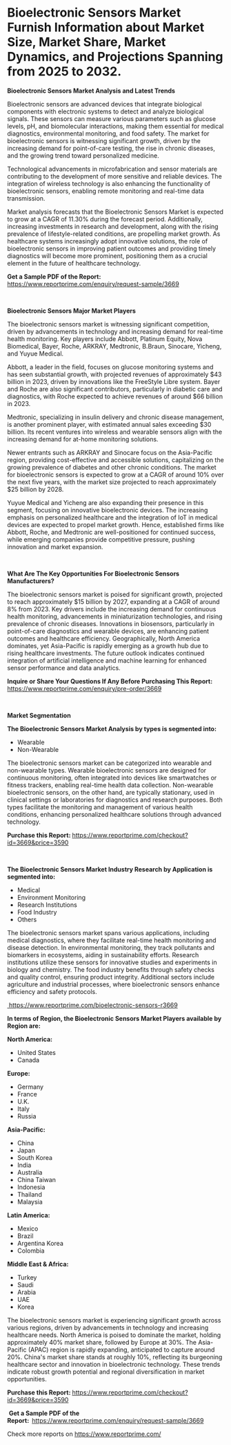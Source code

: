 <p><h1>Bioelectronic Sensors Market Furnish Information about Market Size, Market Share, Market Dynamics, and Projections Spanning from 2025 to 2032.</h1></p><p><strong>Bioelectronic Sensors Market Analysis and Latest Trends</strong></p>
<p><p>Bioelectronic sensors are advanced devices that integrate biological components with electronic systems to detect and analyze biological signals. These sensors can measure various parameters such as glucose levels, pH, and biomolecular interactions, making them essential for medical diagnostics, environmental monitoring, and food safety. The market for bioelectronic sensors is witnessing significant growth, driven by the increasing demand for point-of-care testing, the rise in chronic diseases, and the growing trend toward personalized medicine. </p><p>Technological advancements in microfabrication and sensor materials are contributing to the development of more sensitive and reliable devices. The integration of wireless technology is also enhancing the functionality of bioelectronic sensors, enabling remote monitoring and real-time data transmission. </p><p>Market analysis forecasts that the Bioelectronic Sensors Market is expected to grow at a CAGR of 11.30% during the forecast period. Additionally, increasing investments in research and development, along with the rising prevalence of lifestyle-related conditions, are propelling market growth. As healthcare systems increasingly adopt innovative solutions, the role of bioelectronic sensors in improving patient outcomes and providing timely diagnostics will become more prominent, positioning them as a crucial element in the future of healthcare technology.</p></p>
<p><strong>Get a Sample PDF of the Report:&nbsp;</strong> <a href="https://www.reportprime.com/enquiry/request-sample/3669?utm_campaign=2456&utm_medium=2&utm_source=Github&utm_content=ia&utm_term=18032025&utm_id=bioelectronic-sensors">https://www.reportprime.com/enquiry/request-sample/3669</a></p>
<p>&nbsp;</p>
<p><strong>Bioelectronic Sensors Major Market Players</strong></p>
<p><p>The bioelectronic sensors market is witnessing significant competition, driven by advancements in technology and increasing demand for real-time health monitoring. Key players include Abbott, Platinum Equity, Nova Biomedical, Bayer, Roche, ARKRAY, Medtronic, B.Braun, Sinocare, Yicheng, and Yuyue Medical. </p><p>Abbott, a leader in the field, focuses on glucose monitoring systems and has seen substantial growth, with projected revenues of approximately $43 billion in 2023, driven by innovations like the FreeStyle Libre system. Bayer and Roche are also significant contributors, particularly in diabetic care and diagnostics, with Roche expected to achieve revenues of around $66 billion in 2023.</p><p>Medtronic, specializing in insulin delivery and chronic disease management, is another prominent player, with estimated annual sales exceeding $30 billion. Its recent ventures into wireless and wearable sensors align with the increasing demand for at-home monitoring solutions.</p><p>Newer entrants such as ARKRAY and Sinocare focus on the Asia-Pacific region, providing cost-effective and accessible solutions, capitalizing on the growing prevalence of diabetes and other chronic conditions. The market for bioelectronic sensors is expected to grow at a CAGR of around 10% over the next five years, with the market size projected to reach approximately $25 billion by 2028.</p><p>Yuyue Medical and Yicheng are also expanding their presence in this segment, focusing on innovative bioelectronic devices. The increasing emphasis on personalized healthcare and the integration of IoT in medical devices are expected to propel market growth. Hence, established firms like Abbott, Roche, and Medtronic are well-positioned for continued success, while emerging companies provide competitive pressure, pushing innovation and market expansion.</p></p>
<p>&nbsp;</p>
<p><strong>What Are The Key Opportunities For Bioelectronic Sensors Manufacturers?</strong></p>
<p><p>The bioelectronic sensors market is poised for significant growth, projected to reach approximately $15 billion by 2027, expanding at a CAGR of around 8% from 2023. Key drivers include the increasing demand for continuous health monitoring, advancements in miniaturization technologies, and rising prevalence of chronic diseases. Innovations in biosensors, particularly in point-of-care diagnostics and wearable devices, are enhancing patient outcomes and healthcare efficiency. Geographically, North America dominates, yet Asia-Pacific is rapidly emerging as a growth hub due to rising healthcare investments. The future outlook indicates continued integration of artificial intelligence and machine learning for enhanced sensor performance and data analytics.</p></p>
<p><strong>Inquire or Share Your Questions If Any Before Purchasing This Report:</strong> <a href="https://www.reportprime.com/enquiry/pre-order/3669?utm_campaign=2456&utm_medium=2&utm_source=Github&utm_content=ia&utm_term=18032025&utm_id=bioelectronic-sensors">https://www.reportprime.com/enquiry/pre-order/3669</a></p>
<p>&nbsp;</p>
<p><strong>Market Segmentation</strong></p>
<p><strong>The Bioelectronic Sensors Market Analysis by types is segmented into:</strong></p>
<p><ul><li>Wearable</li><li>Non-Wearable</li></ul></p>
<p><p>The bioelectronic sensors market can be categorized into wearable and non-wearable types. Wearable bioelectronic sensors are designed for continuous monitoring, often integrated into devices like smartwatches or fitness trackers, enabling real-time health data collection. Non-wearable bioelectronic sensors, on the other hand, are typically stationary, used in clinical settings or laboratories for diagnostics and research purposes. Both types facilitate the monitoring and management of various health conditions, enhancing personalized healthcare solutions through advanced technology.</p></p>
<p><strong>Purchase this Report:&nbsp;</strong><a href="https://www.reportprime.com/checkout?id=3669&price=3590&utm_campaign=2456&utm_medium=2&utm_source=Github&utm_content=ia&utm_term=18032025&utm_id=bioelectronic-sensors">https://www.reportprime.com/checkout?id=3669&price=3590</a></p>
<p>&nbsp;</p>
<p><strong>The Bioelectronic Sensors Market Industry Research by Application is segmented into:</strong></p>
<p><ul><li>Medical</li><li>Environment Monitoring</li><li>Research Institutions</li><li>Food Industry</li><li>Others</li></ul></p>
<p><p>The bioelectronic sensors market spans various applications, including medical diagnostics, where they facilitate real-time health monitoring and disease detection. In environmental monitoring, they track pollutants and biomarkers in ecosystems, aiding in sustainability efforts. Research institutions utilize these sensors for innovative studies and experiments in biology and chemistry. The food industry benefits through safety checks and quality control, ensuring product integrity. Additional sectors include agriculture and industrial processes, where bioelectronic sensors enhance efficiency and safety protocols.</p></p>
<p><a href="https://www.reportprime.com/bioelectronic-sensors-r3669?utm_campaign=2456&utm_medium=2&utm_source=Github&utm_content=ia&utm_term=18032025&utm_id=bioelectronic-sensors">&nbsp;https://www.reportprime.com/bioelectronic-sensors-r3669</a></p>
<p><strong>In terms of Region, the Bioelectronic Sensors Market Players available by Region are:</strong></p>
<p>
    <p> <strong> North America: </strong>
        <ul>
            <li>United States</li>
            <li>Canada</li>
        </ul>
        </p> 
    <p> <strong> Europe: </strong>
        <ul>
            <li>Germany</li>
            <li>France</li>
            <li>U.K.</li>
            <li>Italy</li>
            <li>Russia</li>
        </ul>
        </p> 
    <p> <strong> Asia-Pacific: </strong>
        <ul>
            <li>China</li>
            <li>Japan</li>
            <li>South Korea</li>
            <li>India</li>
            <li>Australia</li>
            <li>China Taiwan</li>
            <li>Indonesia</li>
            <li>Thailand</li>
            <li>Malaysia</li>
        </ul>
        </p> 
    <p> <strong> Latin America: </strong>
        <ul>
            <li>Mexico</li>
            <li>Brazil</li>
            <li>Argentina Korea</li>
            <li>Colombia</li>
        </ul>
        </p> 
    <p> <strong> Middle East & Africa: </strong>
        <ul>
            <li>Turkey</li>
            <li>Saudi</li>
            <li>Arabia</li>
            <li>UAE</li>
            <li>Korea</li>
        </ul>
    </p>
    </p>
<p><p>The bioelectronic sensors market is experiencing significant growth across various regions, driven by advancements in technology and increasing healthcare needs. North America is poised to dominate the market, holding approximately 40% market share, followed by Europe at 30%. The Asia-Pacific (APAC) region is rapidly expanding, anticipated to capture around 20%. China's market share stands at roughly 10%, reflecting its burgeoning healthcare sector and innovation in bioelectronic technology. These trends indicate robust growth potential and regional diversification in market opportunities.</p></p>
<p><strong>Purchase this Report: </strong><a href="https://www.reportprime.com/checkout?id=3669&price=3590&utm_campaign=2456&utm_medium=2&utm_source=Github&utm_content=ia&utm_term=18032025&utm_id=bioelectronic-sensors">https://www.reportprime.com/checkout?id=3669&price=3590</a></p>
<p>&nbsp;<strong>Get a Sample PDF of the Report:&nbsp;&nbsp;</strong><a href="https://www.reportprime.com/enquiry/request-sample/3669?utm_campaign=2456&utm_medium=2&utm_source=Github&utm_content=ia&utm_term=18032025&utm_id=bioelectronic-sensors">https://www.reportprime.com/enquiry/request-sample/3669</a></p>
<p><strong></strong></p>
<p>Check more reports on <a href="https://www.reportprime.com/?utm_campaign=2456&utm_medium=2&utm_source=Github&utm_content=ia&utm_term=18032025&utm_id=bioelectronic-sensors">https://www.reportprime.com/</a></p>